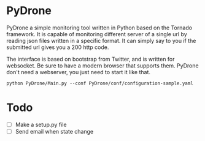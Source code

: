 PyDrone
=======

PyDrone a simple monitoring tool written in Python based on the Tornado framework. It is capable of monitoring different
server of a single url by reading json files written in a specific format. It can simply say to you if the submitted url gives you a 200 http code.

The interface is based on bootstrap from Twitter, and is written for websocket. Be sure to have a modern browser that supports them.
PyDrone don't need a webserver, you just need to start it like that.

```
python PyDrone/Main.py --conf PyDrone/conf/configuration-sample.yaml
```

Todo
=====
-[ ] Make a setup.py file
-[ ] Send email when state change